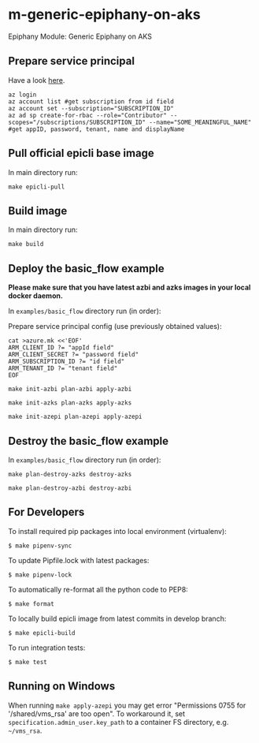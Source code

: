 # m-generic-epiphany-on-aks

Epiphany Module: Generic Epiphany on AKS

## Prepare service principal

Have a look [here](https://www.terraform.io/docs/providers/azurerm/guides/service_principal_client_secret.html).

```shell
az login
az account list #get subscription from id field
az account set --subscription="SUBSCRIPTION_ID"
az ad sp create-for-rbac --role="Contributor" --scopes="/subscriptions/SUBSCRIPTION_ID" --name="SOME_MEANINGFUL_NAME" #get appID, password, tenant, name and displayName
```

## Pull official epicli base image

In main directory run:

```shell
make epicli-pull
```

## Build image

In main directory run:

```shell
make build
```

## Deploy the basic\_flow example

__Please make sure that you have latest azbi and azks images in your local docker daemon.__

In `examples/basic_flow` directory run (in order):

Prepare service principal config (use previously obtained values):

```shell
cat >azure.mk <<'EOF'
ARM_CLIENT_ID ?= "appId field"
ARM_CLIENT_SECRET ?= "password field"
ARM_SUBSCRIPTION_ID ?= "id field"
ARM_TENANT_ID ?= "tenant field"
EOF
```

```shell
make init-azbi plan-azbi apply-azbi
```

```shell
make init-azks plan-azks apply-azks
```

```shell
make init-azepi plan-azepi apply-azepi
```

## Destroy the basic\_flow example

In `examples/basic_flow` directory run (in order):

```shell
make plan-destroy-azks destroy-azks
```

```shell
make plan-destroy-azbi destroy-azbi
```

## For Developers

To install required pip packages into local environment (virtualenv):
```shell
$ make pipenv-sync
```

To update Pipfile.lock with latest packages:
```shell
$ make pipenv-lock
```

To automatically re-format all the python code to PEP8:
```shell
$ make format
```

To locally build epicli image from latest commits in develop branch:
```shell
$ make epicli-build
```

To run integration tests:
```shell
$ make test
```

## Running on Windows

When running `make apply-azepi` you may get error "Permissions 0755 for '/shared/vms_rsa' are too open".
To workaround it, set `specification.admin_user.key_path` to a container FS directory, e.g. `~/vms_rsa`.
